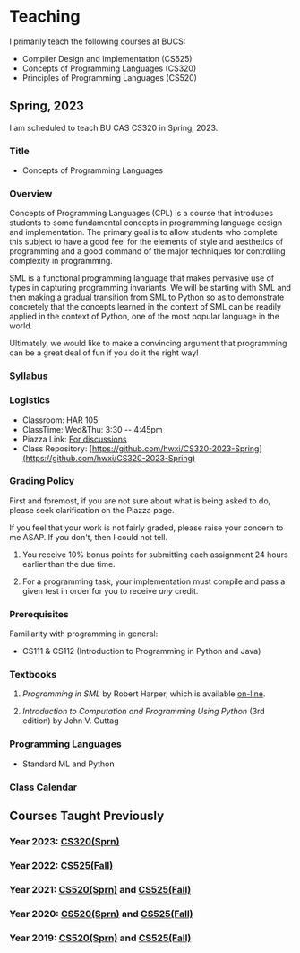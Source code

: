 # Teaching

I primarily teach the following courses at BUCS:

* Compiler Design and Implementation (CS525)
* Concepts of Programming Languages (CS320)
* Principles of Programming Languages (CS520)

## Spring, 2023

I am scheduled to teach BU CAS CS320 in Spring, 2023.

### Title

* Concepts of Programming Languages

### Overview

Concepts of Programming Languages (CPL) is a course that introduces
students to some fundamental concepts in programming language design and
implementation. The primary goal is to allow students who complete this
subject to have a good feel for the elements of style and aesthetics of
programming and a good command of the major techniques for controlling
complexity in programming.

SML is a functional programming language that makes pervasive use of
types in capturing programming invariants. We will be starting with
SML and then making a gradual transition from SML to Python so as to
demonstrate concretely that the concepts learned in the context of SML
can be readily applied in the context of Python, one of the most
popular language in the world.

Ultimately, we would like to make a convincing argument that programming
can be a great deal of fun if you do it the right way!

### [Syllabus](./CS320/2023Sprn/admin/syllabus.pdf)

### Logistics

* Classroom: HAR 105
* ClassTime: Wed&Thu: 3:30 -- 4:45pm
* Piazza Link: [For discussions](https://piazza.com/class/lcs4abvjqr620t)
* Class Repository: [https://github.com/hwxi/CS320-2023-Spring](https://github.com/hwxi/CS320-2023-Spring)

### Grading Policy

First and foremost, if you are not sure about what is being asked
to do, please seek clarification on the Piazza page.

If you feel that your work is not fairly graded, please raise your
concern to me ASAP. If you don't, then I could not tell.

1. You receive 10% bonus points for submitting each assignment 24
hours earlier than the due time.

2. For a programming task, your implementation must compile and pass a
given test in order for you to receive *any* credit.

### Prerequisites

Familiarity with programming in general:

* CS111 & CS112 (Introduction to Programming in Python and Java)

### Textbooks

1. *Programming in SML* by Robert Harper, which is available [on-line](http://www.cs.cmu.edu/~rwh/isml/book.pdf).

2. *Introduction to Computation and Programming Using Python* (3rd edition) by John V. Guttag

### Programming Languages

* Standard ML and Python

### Class Calendar

## Courses Taught Previously

### Year 2023: [CS320(Sprn)](./CS320/2023Sprn/.)
### Year 2022: [CS525(Fall)](./CS525/2022Fall/.)
### Year 2021: [CS520(Sprn)](./CS520/2021Sprn/.) and [CS525(Fall)](./CS525/2021Fall/.)
### Year 2020: [CS520(Sprn)](./CS520/2020Sprn/.) and [CS525(Fall)](./CS525/2020Fall/.)
### Year 2019: [CS520(Sprn)](./CS520/2019Sprn/.) and [CS525(Fall)](./CS525/2019Fall/.)
